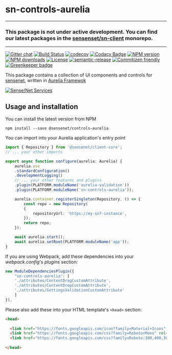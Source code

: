 # sn-controls-aurelia

------
### This package is not under active development. You can find our latest packages in the [sensenset/sn-client](https://github.com/sensenet/sn-client) monorepo.
------

[![Gitter chat](https://img.shields.io/gitter/room/SenseNet/SN7ClientAPI.svg?style=flat)](https://gitter.im/SenseNet/SN7ClientAPI)
[![Build Status](https://travis-ci.org/SenseNet/sn-controls-aurelia.svg?branch=master)](https://travis-ci.org/SenseNet/sn-controls-aurelia)
[![codecov](https://codecov.io/gh/SenseNet/sn-controls-aurelia/branch/master/graph/badge.svg)](https://codecov.io/gh/SenseNet/sn-controls-aurelia)
[![Codacy Badge](https://api.codacy.com/project/badge/Grade/323f6a8be16546aa802808897583295d)](https://www.codacy.com/app/SenseNet/sn-controls-aurelia?utm_source=github.com&amp;utm_medium=referral&amp;utm_content=SenseNet/sn-controls-aurelia&amp;utm_campaign=Badge_Grade)
[![NPM version](https://img.shields.io/npm/v/sn-controls-aurelia.svg?style=flat)](https://www.npmjs.com/package/sn-controls-aurelia)
[![NPM downloads](https://img.shields.io/npm/dt/sn-controls-aurelia.svg?style=flat)](https://www.npmjs.com/package/sn-controls-aurelia)
[![License](https://img.shields.io/github/license/SenseNet/sn-controls-aurelia.svg?style=flat)](https://github.com/SenseNet/sn-controls-aurelia/LICENSE.txt)
[![semantic-release](https://img.shields.io/badge/%20%20%F0%9F%93%A6%F0%9F%9A%80-semantic--release-e10079.svg?style=flat)](https://github.com/semantic-release/semantic-release)
[![Commitizen friendly](https://img.shields.io/badge/commitizen-friendly-brightgreen.svg?style=flat)](http://commitizen.github.io/cz-cli/)
[![Greenkeeper badge](https://badges.greenkeeper.io/SenseNet/sn-controls-aurelia.svg)](https://greenkeeper.io/)



This package contains a collection of UI components and controls for [sensenet](https://www.sensenet.com/), written in [Aurelia Framewok](http://aurelia.io/)

[![Sense/Net Services](https://img.shields.io/badge/sensenet-7.0.0%20tested-green.svg)](https://github.com/SenseNet/sensenet/releases/tag/v7.0.0)

## Usage and installation

You can install the latest version from NPM

```
npm install --save @sensenet/controls-aurelia
```

You can import into your Aurelia application's entry point

```ts
import { Repository } from '@sensenet/client-core';
// ... your other imports

export async function configure(aurelia: Aurelia) {
    aurelia.use
    .standardConfiguration()
    .developmentLogging()
    // ... your other features and plugins
    .plugin(PLATFORM.moduleName('aurelia-validation'))
    .plugin(PLATFORM.moduleName('sn-controls-aurelia'));

    aurelia.container.registerSingleton(Repository, () => {
        const repo = new Repository(
        {
            repositoryUrl: 'https://my-sn7-instance',
        });
        return repo;
    });

    await aurelia.start();
    await aurelia.setRoot(PLATFORM.moduleName('app'));
}

```

If you are using Webpack, add these dependencies into your *webpack.config*'s *plugins* section:

```ts
new ModuleDependenciesPlugin({
    "sn-controls-aurelia": [
    './attributes/ContentDragCustomAttribute',
    './attributes/ContentDropCustomAttribute',
    './attributes/SettingsValidationCustomAttribute'
    ]
}),
```

Please also add these into your HTML template's ```<head>``` section:
```html
<head>
  
  <link href="https://fonts.googleapis.com/icon?family=Material+Icons" rel="stylesheet">
  <link href="https://fonts.googleapis.com/css?family=Roboto+Mono" rel="stylesheet">
  <link href="https://fonts.googleapis.com/css?family=Roboto:300,400,500" rel="stylesheet">
  
</head>
```
